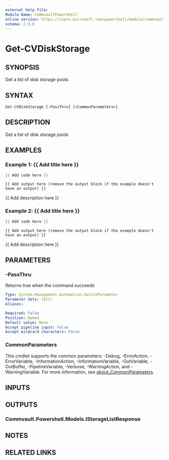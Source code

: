 ```yaml
---
external help file:
Module Name: CommvaultPowerShell
online version: https://learn.microsoft.com/powershell/module/commvaultpowershell/get-cvdiskstorage
schema: 2.0.0
---
```


# Get-CVDiskStorage

## SYNOPSIS
Get a list of disk storage pools

## SYNTAX

```
Get-CVDiskStorage [-PassThru] [<CommonParameters>]
```

## DESCRIPTION
Get a list of disk storage pools

## EXAMPLES

### Example 1: {{ Add title here }}
```powershell
{{ Add code here }}
```

```output
{{ Add output here (remove the output block if the example doesn't have an output) }}
```

{{ Add description here }}

### Example 2: {{ Add title here }}
```powershell
{{ Add code here }}
```

```output
{{ Add output here (remove the output block if the example doesn't have an output) }}
```

{{ Add description here }}

## PARAMETERS

### -PassThru
Returns true when the command succeeds

```yaml
Type: System.Management.Automation.SwitchParameter
Parameter Sets: (All)
Aliases:

Required: False
Position: Named
Default value: None
Accept pipeline input: False
Accept wildcard characters: False
```

### CommonParameters
This cmdlet supports the common parameters: -Debug, -ErrorAction, -ErrorVariable, -InformationAction, -InformationVariable, -OutVariable, -OutBuffer, -PipelineVariable, -Verbose, -WarningAction, and -WarningVariable. For more information, see [about_CommonParameters](http://go.microsoft.com/fwlink/?LinkID=113216).

## INPUTS

## OUTPUTS

### Commvault.Powershell.Models.IStorageListResponse

## NOTES

## RELATED LINKS

